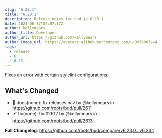 ```yaml
---
slug: "6.23.1"
title: "6.23.1"
description: Release notes for bud.js 6.23.1
date: 2024-06-27T06:07:17Z
author: kellymears
author_title: Developer
author_url: https://github.com/kellymears
author_image_url: https://avatars.githubusercontent.com/u/397606?v=4
tags:
  - release
  - 6
  - 6.23
---
```


<!--This file is generated-->

Fixes an error with certain stylelint configurations.

<!--truncate-->

## What's Changed

* 📕 docs(none): fix releases nav by @kellymears in https://github.com/roots/bud/pull/2611
* 🩹 fix(none): fix #2612 by @kellymears in https://github.com/roots/bud/pull/2613

**Full Changelog**: https://github.com/roots/bud/compare/v6.23.0...v6.23.1
